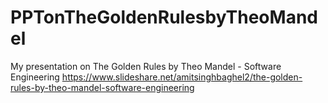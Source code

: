 # PPTonTheGoldenRulesbyTheoMandel
My presentation on The Golden Rules by Theo Mandel - Software Engineering
https://www.slideshare.net/amitsinghbaghel2/the-golden-rules-by-theo-mandel-software-engineering
